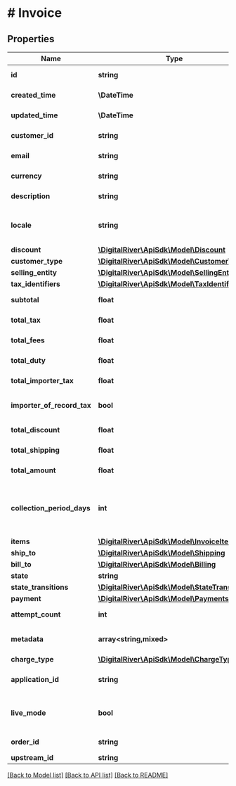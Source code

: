 # # Invoice

## Properties

Name | Type | Description | Notes
------------ | ------------- | ------------- | -------------
**id** | **string** | The unique identifier of the invoice. | [optional] [readonly]
**created_time** | **\DateTime** | The time at which the invoice was created. | [optional] [readonly]
**updated_time** | **\DateTime** | The time at which the invoice was last updated. | [optional] [readonly]
**customer_id** | **string** | The identifier of the invoiced customer. | [optional]
**email** | **string** | The email address of the invoiced customer. | [optional]
**currency** | **string** | A three-letter ISO 4217 currency code. | [optional]
**description** | **string** | An arbitrary string attached to the invoice. | [optional]
**locale** | **string** | A designator that combines the two-letter ISO 639-1 language code with the ISO 3166-1 alpha-2 country code. | [optional]
**discount** | [**\DigitalRiver\ApiSdk\Model\Discount**](Discount.md) |  | [optional]
**customer_type** | [**\DigitalRiver\ApiSdk\Model\CustomerType**](CustomerType.md) |  | [optional]
**selling_entity** | [**\DigitalRiver\ApiSdk\Model\SellingEntity**](SellingEntity.md) |  | [optional]
**tax_identifiers** | [**\DigitalRiver\ApiSdk\Model\TaxIdentifier[]**](TaxIdentifier.md) |  | [optional]
**subtotal** | **float** | Represents the total amount of the order exclusive of tax. | [optional] [readonly]
**total_tax** | **float** | Represents the total tax amount. | [optional] [readonly]
**total_fees** | **float** | Represents the total fee amount. | [optional] [readonly]
**total_duty** | **float** | Represents the total duty amount. | [optional] [readonly]
**total_importer_tax** | **float** | Represents the total tax amount from the importer of record. | [optional]
**importer_of_record_tax** | **bool** | If &lt;code&gt;true&lt;/code&gt;, indicates that the tax amount is paid by the importer of record. | [optional] [readonly]
**total_discount** | **float** | Represents the total discount amount. | [optional] [readonly]
**total_shipping** | **float** | Represents the total shipping amount. | [optional] [readonly]
**total_amount** | **float** | Represents the total charge amount. | [optional] [readonly]
**collection_period_days** | **int** | The number of days that Digital River attempts to collect payment if &lt;code&gt;billingOptimization&lt;/code&gt; is set to &lt;code&gt;true&lt;/code&gt;. The default is 30 days. | [optional]
**items** | [**\DigitalRiver\ApiSdk\Model\InvoiceItem[]**](InvoiceItem.md) |  | [optional]
**ship_to** | [**\DigitalRiver\ApiSdk\Model\Shipping**](Shipping.md) |  | [optional]
**bill_to** | [**\DigitalRiver\ApiSdk\Model\Billing**](Billing.md) |  | [optional]
**state** | **string** | The current state of the invoice. | [optional]
**state_transitions** | [**\DigitalRiver\ApiSdk\Model\StateTransitions**](StateTransitions.md) |  | [optional]
**payment** | [**\DigitalRiver\ApiSdk\Model\Payments**](Payments.md) |  | [optional]
**attempt_count** | **int** | The number of times Digital River has attempted to collect payment. | [optional]
**metadata** | **array<string,mixed>** | Key-value pairs used to store additional data. Value can be string, boolean or integer types. | [optional]
**charge_type** | [**\DigitalRiver\ApiSdk\Model\ChargeType**](ChargeType.md) |  | [optional]
**application_id** | **string** | The identifier of the client application that created the checkout. | [optional]
**live_mode** | **bool** | Has the value &lt;code&gt;true&lt;/code&gt; if the object exists in live mode or the value &lt;code&gt;false&lt;/code&gt; if the object exists in test mode. | [optional]
**order_id** | **string** | The unique identifier of the order for this invoice. | [optional] [readonly]
**upstream_id** | **string** | The upstream identifier. | [optional]

[[Back to Model list]](../../README.md#models) [[Back to API list]](../../README.md#endpoints) [[Back to README]](../../README.md)
